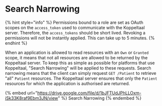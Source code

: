 # Search Narrowing

{% hint style="info" %}
Permissions bound to a role are set as OAuth scopes on the `access_token` used to communicate with the Koppeltaal server. Therefore, the `access_tokens` should be short lived. Revoking a permissions will not be instantly applied. This can take up to 5 minutes.
{% endhint %}

When an application is allowed to read resources with an `Own` or `Granted` scope, it means that not all resources are allowed to be returned by the Koppeltaal server. To keep this as simple as possible for platforms that use Koppeltaal, "Search Narrowing" will be applied to these requests. Search narrowing means that the client can simply request `GET /Patient` to retrieve "all" `Patient` resources. The Koppeltaal server ensures that only the `Patient` resources for which the application is authorised are returned.

{% embed url="https://drive.google.com/file/d/1bJFTUdJPhLLOxm-iSk33K8raf9Ebm3JN/view" %}
Search Narrowing
{% endembed %}

